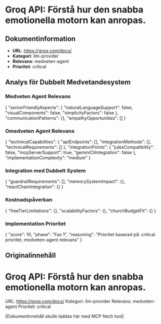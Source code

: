 # Groq API: Förstå hur den snabba emotionella motorn kan anropas.

## Dokumentinformation
- **URL**: https://groq.com/docs/
- **Kategori**: llm-provider
- **Relevans**: medveten-agent
- **Prioritet**: critical

## Analys för Dubbelt Medvetandesystem

### Medveten Agent Relevans
{
  "seniorFriendlyAspects": {
    "naturalLanguageSupport": false,
    "visualComponents": false,
    "simplicityFactors": false
  },
  "communicationPatterns": {},
  "empathyOpportunities": []
}

### Omedveten Agent Relevans
{
  "technicalCapabilities": {
    "apiEndpoints": [],
    "integrationMethods": [],
    "technicalRequirements": []
  },
  "integrationPoints": {
    "julesCompatibility": false,
    "mcpServerSupport": true,
    "geminiCliIntegration": false
  },
  "implementationComplexity": "medium"
}

### Integration med Dubbelt System
{
  "guardrailRequirements": [],
  "memorySystemImpact": {},
  "reactChainIntegration": {}
}

### Kostnadspåverkan
{
  "freeTierLimitations": {},
  "scalabilityFactors": {},
  "churchBudgetFit": {}
}

### Implementation Prioritet
{
  "score": 10,
  "phase": "Fas 1",
  "reasoning": "Prioritet baserad på: critical prioritet, medveten-agent relevans"
}

## Originalinnehåll
# Groq API: Förstå hur den snabba emotionella motorn kan anropas.
    
URL: https://groq.com/docs/
Kategori: llm-provider
Relevans: medveten-agent
Prioritet: critical

[Dokumentinnehåll skulle laddas här med MCP fetch tool]

